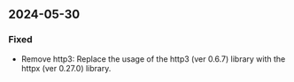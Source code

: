 
## 2024-05-30

### Fixed

- Remove http3: Replace the usage of the http3 (ver 0.6.7) library with the httpx (ver 0.27.0) library.